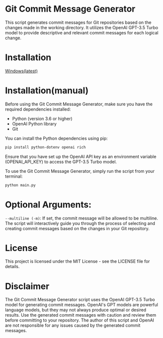 # Git Commit Message Generator

This script generates commit messages for Git repositories based on the changes made in the working directory. It utilizes the OpenAI GPT-3.5 Turbo model to provide descriptive and relevant commit messages for each logical change.

# Installation
[Windows(latest)](https://github.com/anchisan/auto-commit/releases/download/v1.0.0/auto-commit.exe)


# Installation(manual)
Before using the Git Commit Message Generator, make sure you have the required dependencies installed:

- Python (version 3.6 or higher)
- OpenAI Python library
- Git

You can install the Python dependencies using pip:

```bash
pip install python-dotenv openai rich
```
Ensure that you have set up the OpenAI API key as an environment variable (OPENAI_API_KEY) to access the GPT-3.5 Turbo model.

To use the Git Commit Message Generator, simply run the script from your terminal:


```python
python main.py
```

# Optional Arguments:

`--multiline (-m)`: If set, the commit message will be allowed to be multiline.
The script will interactively guide you through the process of selecting and creating commit messages based on the changes in your Git repository.

# License
This project is licensed under the MIT License - see the LICENSE file for details.

# Disclaimer
The Git Commit Message Generator script uses the OpenAI GPT-3.5 Turbo model for generating commit messages. OpenAI's GPT models are powerful language models, but they may not always produce optimal or desired results. Use the generated commit messages with caution and review them before committing to your repository. The author of this script and OpenAI are not responsible for any issues caused by the generated commit messages.
